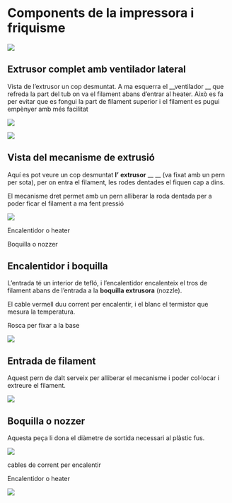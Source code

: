 # Components de la impressora i friquisme

![](img/Impressora_3D21.jpg)

## Extrusor complet amb ventilador lateral

Vista de l’extrusor un cop desmuntat. A ma esquerra el  __ventilador __ que refreda la part del tub on va el filament abans d’entrar al heater. Això es fa per evitar que es fongui la part de filament superior i el filament es pugui empènyer amb més facilitat

![](img/Impressora_3D22.jpg)


![](img/Impressora_3D23.jpg)

## Vista del mecanisme de extrusió

Aquí es pot veure un cop desmuntat  __l’__  __extrusor__  __ __ (va fixat amb un pern per sota), per on entra el filament, les rodes dentades el fiquen cap a dins.

El mecanisme dret permet amb un pern alliberar la roda dentada per a poder ficar el filament a ma fent pressió

![](img/Impressora_3D24.jpg)

Encalentidor o heater

Boquilla o nozzer

## Encalentidor i boquilla

L’entrada té un interior de tefló, i l’encalentidor encalenteix el tros de filament abans de l’entrada a la  __boquilla extrusora__  (nozzle).

El cable vermell duu corrent per encalentir, i el blanc el termistor que mesura la temperatura.

Rosca per fixar a la base

![](img/Impressora_3D25.jpg)

## Entrada de filament

Aquest pern de dalt serveix per alliberar el mecanisme i poder col·locar i extreure el filament.

![](img/Impressora_3D26.jpg)

## Boquilla o nozzer

Aquesta peça li dona el diàmetre de sortida necessari al plàstic fus.

![](img/2022-12-15-16-56-31.png)

cables de corrent per encalentir

Encalentidor o heater

![](img/Impressora_3D28.jpg)